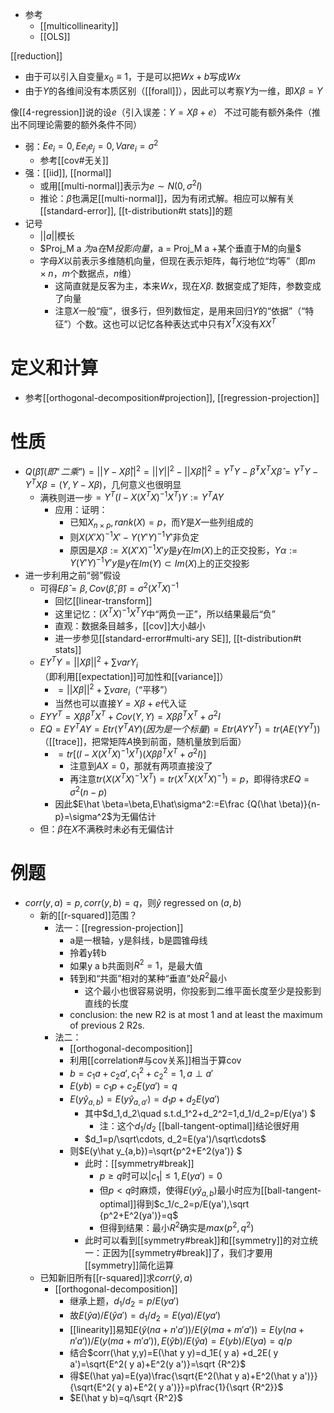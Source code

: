 - 参考
  - [[multicollinearity]]
  - [[OLS]]

[[reduction]]
- 由于可以引入自变量$x_0\equiv 1$，于是可以把$Wx+b$写成$Wx$
- 由于$Y$的各维间没有本质区别（[[forall]]），因此可以考察$Y$为一维，即$X\beta = Y$

像[[4-regression]]说的设$e$（引入误差：$Y=X\beta + e$）
不过可能有额外条件（推出不同理论需要的额外条件不同）
- 弱：$Ee_i=0,Ee_ie_j=0,Vare_i=\sigma^2$
  - 参考[[cov#无关]]
- 强：[[iid]], [[normal]]
  - 或用[[multi-normal]]表示为$e\sim N(0,\sigma^2 I)$
  - 推论：$\hat\beta$也满足[[multi-normal]]，因为有闭式解。相应可以解有关[[standard-error]], [[t-distribution#t stats]]的题
- 记号
  - $||a||$模长
  - $Proj_M a $为$a$在$M$投影向量，$a = Proj_M a +某个垂直于M的向量$
  - 字母$X$以前表示多维随机向量，但现在表示矩阵，每行地位“均等”（即$m\times n$，$m$个数据点，$n$维）
    - 这简直就是反客为主，本来$Wx$，现在$X\beta$. 数据变成了矩阵，参数变成了向量
    - 注意$X$一般“瘦”，很多行，但列数恒定，是用来回归$Y$的“依据”（“特征”）个数。这也可以记忆各种表达式中只有$X^TX$没有$XX^T$

# 定义和计算
- 参考[[orthogonal-decomposition#projection]], [[regression-projection]]
# 性质
- $Q(\hat \beta)(即“二乘”)=||Y-X\hat \beta||^2=||Y||^2-||X\hat\beta||^2=Y^TY-\hat\beta^TX^TX\hat\beta=Y^TY-Y^TX\beta=(Y,Y-X\beta)$，几何意义也很明显
  - 满秩则进一步$=Y^T(I-X(X^TX)^{-1}X^T)Y:=Y^TAY$
    - 应用：证明：
      - 已知$X_{n\times p},rank(X)=p$，而$Y$是$X$一些列组成的
      - 则$X(X'X)^{-1}X' - Y(Y'Y)^{-1}Y'$非负定
      - 原因是$X\beta:=X(X'X)^{-1}X'y$是$y$在$Im(X)$上的正交投影，$Y\alpha:=Y(Y'Y)^{-1}Y'y$是$y$在$Im(Y)\subset Im(X)$上的正交投影
- 进一步利用之前“弱”假设
  - 可得$E\hat \beta=\beta,Cov(\hat\beta,\hat\beta)=\sigma^2(X^TX)^{-1}$
    - 回忆[[linear-transform]]
    - 这里记忆：$(X^TX)^{-1}X^TY$中“两负一正”，所以结果最后“负”
    - 直观：数据条目越多，[[cov]]大小越小
    - 进一步参见[[standard-error#multi-ary SE]], [[t-distribution#t stats]]
  - $EY^TY=||X\beta||^2+\sum var Y_i$（即利用[[expectation]]可加性和[[variance]]）
    - $=||X\beta||^2+\sum vare_i$（“平移”）
    - 当然也可以直接$Y=X\beta +e$代入证
  - $EYY^T=X\beta\beta^TX^T+Cov(Y,Y)=X\beta\beta^TX^T+\sigma^2I$
  - $EQ=EY^TAY=Etr(Y^TAY)(因为是一个标量)=Etr(AYY^T)=tr(AE(YY^T))$（[[trace]]，把常矩阵$A$换到前面，随机量放到后面）
    - $=tr  [(I-X(X^TX)^{-1}X^T)(X\beta\beta^TX^T+\sigma^2I)]$
      - 注意到$AX=0$，那就有两项直接没了
      - 再注意$tr(X(X^TX)^{-1}X^T)=tr(X^TX(X^TX)^{-1})=p$，即得待求$EQ=\sigma^2(n-p)$
    - 因此$E\hat \beta=\beta,E\hat\sigma^2:=E\frac {Q(\hat \beta)}{n-p}=\sigma^2$为无偏估计
  - 但：$\beta$在$X$不满秩时未必有无偏估计
# 例题
- $corr(y,a)=p, corr(y,b)=q$，则$\hat y$ regressed on $(a,b)$
  - 新的[[r-squared]]范围？
    - 法一：[[regression-projection]]
      - a是一根轴，y是斜线，b是圆锥母线
      - 拎着y转b
      - 如果y a b共面则$R^2=1$，是最大值
      - 转到和“共面”相对的某种“垂直”处$R^2$最小
        - 这个最小也很容易说明，你投影到二维平面长度至少是投影到直线的长度
      - conclusion: the new R2 is at most 1 and at least the maximum of previous 2 R2s.
    - 法二：
      - [[orthogonal-decomposition]]
      - 利用[[correlation#与cov关系]]相当于算cov
      - $b = c_1 a+ c_2a',c_1^2+c_2^2=1,a\perp a'$
      - $E(yb) = c_1p+c_2E(ya')=q$
      - $E(y\hat y_{a,b})=E(y\hat y_{a,a'})=d_1p+d_2E(ya')$
        - 其中$d_1,d_2\quad s.t.d_1^2+d_2^2=1,d_1/d_2=p/E(ya') $
          - 注：这个$d_1/d_2$ [[ball-tangent-optimal]]结论很好用
        - $d_1=p/\sqrt\cdots, d_2=E(ya')/\sqrt\cdots$
      - 则$E(y\hat y_{a,b})=\sqrt{p^2+E^2(ya')} $
        - 此时：[[symmetry#break]]
          - $p\ge q$时可以$|c_1|\le 1,E(ya')=0$
          - 但$p<q$时麻烦，使得$E(y\hat y_{a,b})$最小时应为[[ball-tangent-optimal]]得到$c_1/c_2=p/E(ya'),\sqrt {p^2+E^2(ya')}=q$
          - 但得到结果：最小$R^2$确实是$max(p^2,q^2)$
        - 此时可以看到[[symmetry#break]]和[[symmetry]]的对立统一：正因为[[symmetry#break]]了，我们才要用[[symmetry]]简化运算
  - 已知新旧所有[[r-squared]]求$corr(\hat y, a)$
      - [[orthogonal-decomposition]]
        - 继承上题，$d_1/d_2=p/E(ya')$
        - 故$E(\hat y a)/E(\hat y a')=d_1/d_2=E(ya)/E(ya')$
        - [[linearity]]易知$E(\hat y (na+n'a'))/E(\hat y (ma+m'a'))=E( y (na+n'a'))/E( y (ma+m'a')),E(\hat yb)/E(\hat ya)=E(yb)/E(ya)=q/p$
        - 结合$corr(\hat y,y)=E(\hat y y)=d_1E( y a) +d_2E( y a')=\sqrt{E^2( y a)+E^2(y a')}=\sqrt {R^2}$
        - 得$E(\hat ya)=E(ya)\frac{\sqrt{E^2(\hat y a)+E^2(\hat y a')}}{\sqrt{E^2( y a)+E^2( y a')}}=p\frac{1}{\sqrt {R^2}}$
        - $E(\hat y b)=q/\sqrt {R^2}$